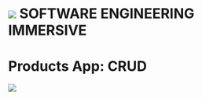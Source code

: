 # ![](https://ga-dash.s3.amazonaws.com/production/assets/logo-9f88ae6c9c3871690e33280fcf557f33.png) SOFTWARE ENGINEERING IMMERSIVE

# Products App: CRUD

![](https://git.generalassemb.ly/bruno/assets/blob/master/products-localStorage.gif)
